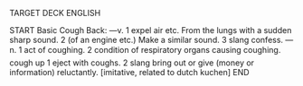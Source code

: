 TARGET DECK
ENGLISH

START
Basic
Cough
Back: —v. 1 expel air etc. From the lungs with a sudden sharp sound. 2 (of an engine etc.) Make a similar sound. 3 slang confess. —n. 1 act of coughing. 2 condition of respiratory organs causing coughing.  cough up 1 eject with coughs. 2 slang bring out or give (money or information) reluctantly. [imitative, related to dutch kuchen]
END
